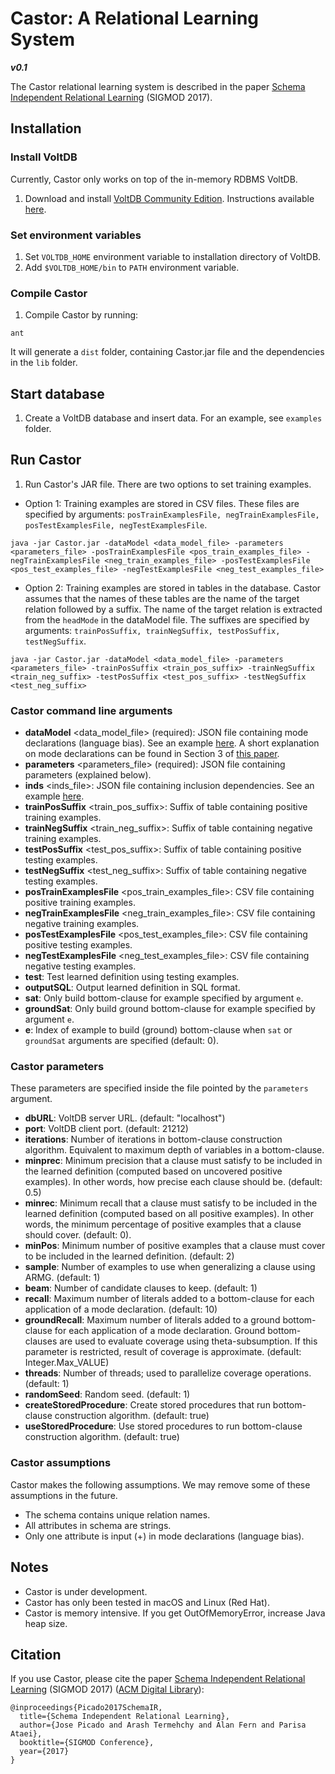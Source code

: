 # Castor: A Relational Learning System
**_v0.1_**

The Castor relational learning system is described in the paper [Schema Independent Relational Learning](http://josepicado.com/papers/Castor_SIGMOD2017.pdf) (SIGMOD 2017). 


## Installation

### Install VoltDB
Currently, Castor only works on top of the in-memory RDBMS VoltDB.

1. Download and install [VoltDB Community Edition](https://github.com/VoltDB/voltdb). Instructions available [here](https://github.com/VoltDB/voltdb/wiki/Building-VoltDB).

### Set environment variables
1. Set `VOLTDB_HOME` environment variable to installation directory of VoltDB.
2. Add `$VOLTDB_HOME/bin` to `PATH` environment variable.

### Compile Castor
1. Compile Castor by running:
```
ant
```
It will generate a `dist` folder, containing Castor.jar file and the dependencies in the `lib` folder.


## Start database
1. Create a VoltDB database and insert data. For an example, see `examples` folder.


## Run Castor
1. Run Castor's JAR file. There are two options to set training examples. 
- Option 1: Training examples are stored in CSV files. These files are specified by arguments: `posTrainExamplesFile, negTrainExamplesFile, posTestExamplesFile, negTestExamplesFile`.
```
java -jar Castor.jar -dataModel <data_model_file> -parameters <parameters_file> -posTrainExamplesFile <pos_train_examples_file> -negTrainExamplesFile <neg_train_examples_file> -posTestExamplesFile <pos_test_examples_file> -negTestExamplesFile <neg_test_examples_file>
```
- Option 2: Training examples are stored in tables in the database. Castor assumes that the names of these tables are the name of the target relation followed by a suffix. The name of the target relation is extracted from the `headMode` in the dataModel file. The suffixes are specified by arguments: `trainPosSuffix, trainNegSuffix, testPosSuffix, testNegSuffix`.
```
java -jar Castor.jar -dataModel <data_model_file> -parameters <parameters_file> -trainPosSuffix <train_pos_suffix> -trainNegSuffix <train_neg_suffix> -testPosSuffix <test_pos_suffix> -testNegSuffix <test_neg_suffix>
```

### Castor command line arguments
- **dataModel** &lt;data_model_file&gt; (required): JSON file containing mode declarations (language bias). See an example [here](https://github.com/jpicado/Castor/blob/master/examples/uwcse/castor-input/datamodel.json). A short explanation on mode declarations can be found in Section 3 of [this paper](https://arxiv.org/abs/1710.01420).
- **parameters** &lt;parameters_file&gt; (required): JSON file containing parameters (explained below).
- **inds** &lt;inds_file&gt;: JSON file containing inclusion dependencies. See an example [here](https://github.com/jpicado/Castor/blob/master/examples/uwcse/castor-input/inds.json).
- **trainPosSuffix** &lt;train_pos_suffix&gt;: Suffix of table containing positive training examples.
- **trainNegSuffix** &lt;train_neg_suffix&gt;: Suffix of table containing negative training examples.
- **testPosSuffix** &lt;test_pos_suffix&gt;: Suffix of table containing positive testing examples.
- **testNegSuffix** &lt;test_neg_suffix&gt;: Suffix of table containing negative testing examples.
- **posTrainExamplesFile** &lt;pos_train_examples_file&gt;: CSV file containing positive training examples.
- **negTrainExamplesFile** &lt;neg_train_examples_file&gt;: CSV file containing negative training examples.
- **posTestExamplesFile** &lt;pos_test_examples_file&gt;: CSV file containing positive testing examples.
- **negTestExamplesFile** &lt;neg_test_examples_file&gt;: CSV file containing negative testing examples.
- **test**: Test learned definition using testing examples.
- **outputSQL**: Output learned definition in SQL format.
- **sat**: Only build bottom-clause for example specified by argument `e`.
- **groundSat**: Only build ground bottom-clause for example specified by argument `e`.
- **e**: Index of example to build (ground) bottom-clause when `sat` or `groundSat` arguments are specified (default: 0).

### Castor parameters
These parameters are specified inside the file pointed by the `parameters` argument.
- **dbURL**: VoltDB server URL. (default: "localhost")
- **port**: VoltDB client port. (default: 21212)
- **iterations**: Number of iterations in bottom-clause construction algorithm. Equivalent to maximum depth of variables in a bottom-clause.
- **minprec**: Minimum precision that a clause must satisfy to be included in the learned definition (computed based on uncovered positive examples). In other words, how precise each clause should be. (default: 0.5)
- **minrec**: Minimum recall that a clause must satisfy to be included in the learned definition (computed based on all positive examples). In other words, the minimum percentage of positive examples that a clause should cover. (default: 0).
- **minPos**: Minimum number of positive examples that a clause must cover to be included in the learned definition. (default: 2)
- **sample**: Number of examples to use when generalizing a clause using ARMG. (default: 1)
- **beam**: Number of candidate clauses to keep. (default: 1)
- **recall**: Maximum number of literals added to a bottom-clause for each application of a mode declaration. (default: 10)
- **groundRecall**: Maximum number of literals added to a ground bottom-clause for each application of a mode declaration. Ground bottom-clauses are used to evaluate coverage using theta-subsumption. If this parameter is restricted, result of coverage is approximate. (default: Integer.Max_VALUE)
- **threads**: Number of threads; used to parallelize coverage operations. (default: 1)
- **randomSeed**: Random seed. (default: 1)
- **createStoredProcedure**: Create stored procedures that run bottom-clause construction algorithm. (default: true)
- **useStoredProcedure**: Use stored procedures to run bottom-clause construction algorithm. (default: true)


### Castor assumptions
Castor makes the following assumptions. We may remove some of these assumptions in the future.
- The schema contains unique relation names.
- All attributes in schema are strings.
- Only one attribute is input (+) in mode declarations (language bias).



## Notes
- Castor is under development.
- Castor has only been tested in macOS and Linux (Red Hat).
- Castor is memory intensive. If you get OutOfMemoryError, increase Java heap size.


## Citation
If you use Castor, please cite the paper [Schema Independent Relational Learning](http://josepicado.com/papers/Castor_SIGMOD2017.pdf) (SIGMOD 2017) ([ACM Digital Library](https://dl.acm.org/citation.cfm?id=3035923)):
```
@inproceedings{Picado2017SchemaIR,
  title={Schema Independent Relational Learning},
  author={Jose Picado and Arash Termehchy and Alan Fern and Parisa Ataei},
  booktitle={SIGMOD Conference},
  year={2017}
}
```

